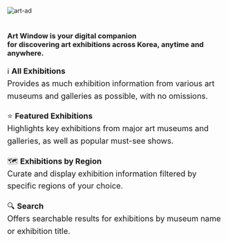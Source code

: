 ![art-ad](https://github.com/user-attachments/assets/ceeac7af-0a35-4458-acfd-0ddfe8b42cc0)
<br/><br/>
<h3 align="left">Art Window is your digital companion<br/>for discovering art exhibitions across Korea, anytime and anywhere.</h1>
<div style="font-size: 18px; line-height: 1.6;">
<p>
ℹ️ <strong>All Exhibitions</strong><br>
Provides as much exhibition information from various art museums and galleries as possible, with no omissions.
</p>
<p>
⭐️ <strong>Featured Exhibitions</strong><br>
Highlights key exhibitions from major art museums and galleries, as well as popular must-see shows.
</p>
<p>
🗺️ <strong>Exhibitions by Region</strong><br>
Curate and display exhibition information filtered by specific regions of your choice.
</p>
<p>
🔍 <strong>Search</strong><br>
Offers searchable results for exhibitions by museum name or exhibition title.
</p>
</div>
